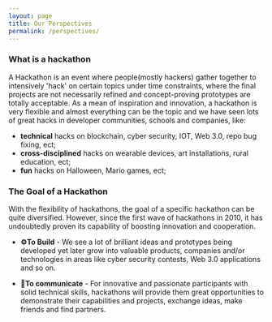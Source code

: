 ```yaml
---
layout: page
title: Our Perspectives
permalink: /perspectives/
---
```


### What is a hackathon
A Hackathon is an event where people(mostly hackers) gather together to intensively 'hack' on certain topics under time constraints, where the final projects are not necessarily refined and concept-proving prototypes are totally acceptable. As a mean of inspiration and innovation, a hackathon is very flexible and almost everything can be the topic and we have seen lots of great hacks in developer communities, schools and companies, like:

- **technical** hacks on blockchain, cyber security, IOT, Web 3.0, repo bug fixing, ect;
- **cross-disciplined** hacks on wearable devices, art installations, rural education, ect;
- **fun** hacks on Halloween, Mario games, ect;


### The Goal of a Hackathon

With the flexibility of hackathons, the goal of a specific hackathon can be quite diversified. However, since the first wave of hackathons in 2010, it has undoubtedly proven its capability of boosting innovation and cooperation. 

- **⚙️To Build** - We see a lot of brilliant ideas and prototypes being developed yet later grow into valuable products, companies and/or technologies in areas like cyber security contests, Web 3.0 applications and so on. 

- **📢To communicate** - For innovative and passionate participants with solid technical skills, hackathons will provide them great opportunities to demonstrate their capabilities and projects, exchange ideas, make friends and find partners.
